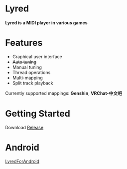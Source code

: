 # Lyred

#### Lyred is a MIDI player in various games

# Features

- Graphical user interface
- ~~Auto tuning~~
- Manual tuning
- Thread operations
- Multi-mapping
- Split track playback

Currently supported mappings: **Genshin**, **VRChat-中文吧**

# Getting Started

Download [Release](https://github.com/ykong1337/lyred/releases/latest)

# Android
[LyredForAndroid](https://github.com/ykong1337/lyred-android)
